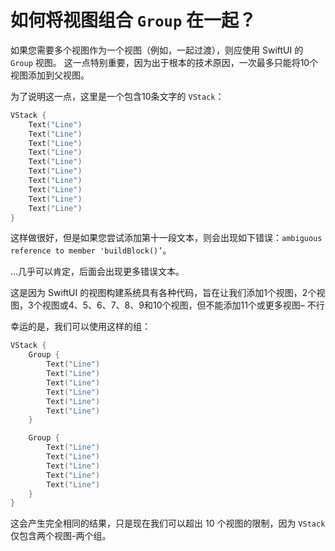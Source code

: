 如何将视图组合 `Group` 在一起？
===

如果您需要多个视图作为一个视图（例如，一起过渡），则应使用 SwiftUI 的 `Group` 视图。 这一点特别重要，因为出于根本的技术原因，一次最多只能将10个视图添加到父视图。

为了说明这一点，这里是一个包含10条文字的 `VStack`：

```swift
VStack {
    Text("Line")
    Text("Line")
    Text("Line")
    Text("Line")
    Text("Line")
    Text("Line")
    Text("Line")
    Text("Line")
    Text("Line")
    Text("Line")
}
```

这样做很好，但是如果您尝试添加第十一段文本，则会出现如下错误：`ambiguous reference to member 'buildBlock()’`。

…几乎可以肯定，后面会出现更多错误文本。

这是因为 SwiftUI 的视图构建系统具有各种代码，旨在让我们添加1个视图，2个视图，3个视图或4、5、6、7、8、9和10个视图，但不能添加11个或更多视图– 不行

幸运的是，我们可以使用这样的组：

```swift
VStack {
    Group {
        Text("Line")
        Text("Line")
        Text("Line")
        Text("Line")
        Text("Line")
        Text("Line")
    }

    Group {
        Text("Line")
        Text("Line")
        Text("Line")
        Text("Line")
        Text("Line")
    }
}
```

这会产生完全相同的结果，只是现在我们可以超出 10 个视图的限制，因为 `VStack` 仅包含两个视图-两个组。